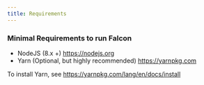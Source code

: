 ```yaml
---
title: Requirements
---
```


### Minimal Requirements to run Falcon

- NodeJS (8.x +) https://nodejs.org
- Yarn (Optional, but highly recommended) https://yarnpkg.com

To install Yarn, see https://yarnpkg.com/lang/en/docs/install